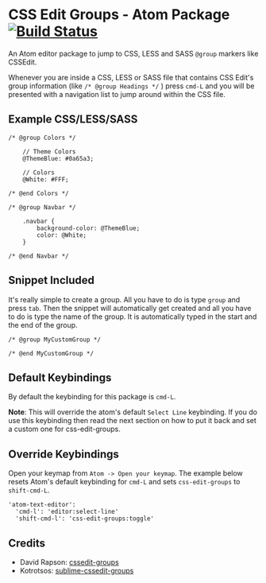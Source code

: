 # CSS Edit Groups - Atom Package [![Build Status](https://travis-ci.org/ekonstantinidis/css-edit-groups.svg?branch=master)](https://travis-ci.org/ekonstantinidis/css-edit-groups)

An Atom editor package to jump to CSS, LESS and SASS `@group` markers like CSSEdit.

Whenever you are inside a CSS, LESS or SASS file that contains CSS Edit's group information (like `/* @group Headings */` ) press `cmd-L` and you will be presented with a navigation list to jump around within the CSS file.

## Example CSS/LESS/SASS

    /* @group Colors */

        // Theme Colors
        @ThemeBlue: #0a65a3;

        // Colors
        @White: #FFF;

    /* @end Colors */

    /* @group Navbar */

        .navbar {
            background-color: @ThemeBlue;
            color: @White;
        }

    /* @end Navbar */


## Snippet Included

It's really simple to create a group. All you have to do is type `group` and press `tab`. Then the snippet will automatically get created and all you have to do is type the name of the group. It is automatically typed in the start and the end of the group.


    /* @group MyCustomGroup */

    /* @end MyCustomGroup */


## Default Keybindings

  By default the keybinding for this package is `cmd-L`.

  **Note**: This will override the atom's default `Select Line` keybinding. If you do use this keybinding then read the next section on how to put it back and set a custom one for css-edit-groups.

## Override Keybindings

Open your keymap from `Atom -> Open your keymap`.
The example below resets Atom's default keybinding for `cmd-L` and sets `css-edit-groups` to `shift-cmd-L`.

    'atom-text-editor':
      'cmd-l': 'editor:select-line'
      'shift-cmd-l': 'css-edit-groups:toggle'


## Credits

- David Rapson: [cssedit-groups](https://github.com/davidrapson/cssedit-groups)
- Kotrotsos: [sublime-cssedit-groups](https://github.com/Kotrotsos/sublime-cssedit-groups)
